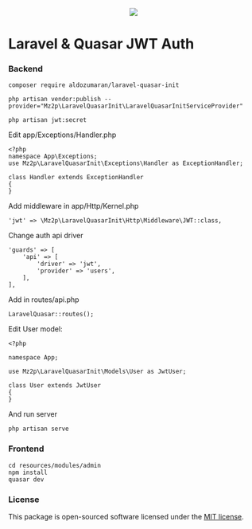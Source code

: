 <p align="center"><img src="https://laravel.com/assets/img/components/logo-laravel.svg"></p>

# Laravel & Quasar JWT Auth

### Backend
    composer require aldozumaran/laravel-quasar-init
    
    php artisan vendor:publish --provider="Mz2p\LaravelQuasarInit\LaravelQuasarInitServiceProvider"
    
    php artisan jwt:secret

Edit app/Exceptions/Handler.php
 
    <?php
    namespace App\Exceptions; 
    use Mz2p\LaravelQuasarInit\Exceptions\Handler as ExceptionHandler;

    class Handler extends ExceptionHandler 
    { 
    }

Add middleware in app/Http/Kernel.php

    'jwt' => \Mz2p\LaravelQuasarInit\Http\Middleware\JWT::class,

Change auth api driver

    'guards' => [
        'api' => [
            'driver' => 'jwt',
            'provider' => 'users',
        ],
    ],
    
Add in routes/api.php

    LaravelQuasar::routes();    
    
Edit User model:
    
    <?php
    
    namespace App;
    
    use Mz2p\LaravelQuasarInit\Models\User as JwtUser;
    
    class User extends JwtUser
    {
    }
    
And run server
    
    php artisan serve
    
        
### Frontend
    cd resources/modules/admin
    npm install
    quasar dev

### License

This package is open-sourced software licensed under the [MIT license](https://opensource.org/licenses/MIT).
